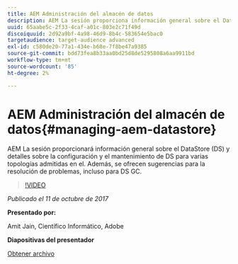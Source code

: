 ```yaml
---
title: AEM Administración del almacén de datos
description: AEM La sesión proporciona información general sobre el DataStore (DS) y detalles sobre la configuración y el mantenimiento de DS para varias topologías admitidas en la. Además, se ofrecen sugerencias para la resolución de problemas, incluso para DS GC.
uuid: 65aabe5c-2f33-4caf-a01c-803e2c71f49d
discoiquuid: 2d92a9bf-4a98-46d9-8b4c-583654e5bac0
targetaudience: target-audience advanced
exl-id: c580de20-77a1-434e-b68e-7f8be47a9385
source-git-commit: bdd73fea8b33aa0bd25d8de5295808a6aa9911bd
workflow-type: tm+mt
source-wordcount: '85'
ht-degree: 2%

---
```


# AEM Administración del almacén de datos{#managing-aem-datastore}

AEM La sesión proporcionará información general sobre el DataStore (DS) y detalles sobre la configuración y el mantenimiento de DS para varias topologías admitidas en el. Además, se ofrecen sugerencias para la resolución de problemas, incluso para DS GC.

>[!VIDEO](https://video.tv.adobe.com/v/20422/?quality=9)

*Publicado el 11 de octubre de 2017*

**Presentado por:**

Amit Jain, Científico Informático, Adobe

**Diapositivas del presentador**

[Obtener archivo](assets/managing-aem-datastoreoct17.pdf)
<!--
[Get back to the Overview](https://helpx.adobe.com/experience-manager/kt/eseminars/gems/aem-index.html)
-->
